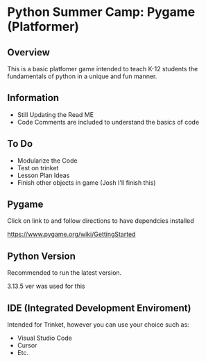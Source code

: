 # Python Summer Camp: Pygame (Platformer)

## Overview

This is a basic platfomer game intended to teach K-12 students the fundamentals of python in a unique and fun manner. 

## Information 
- Still Updating the Read ME
- Code Comments are included to understand the basics of code

## To Do
- Modularize the Code
- Test on trinket
- Lesson Plan Ideas
- Finish other objects in game (Josh I'll finish this)

## Pygame
Click on link to and follow directions to have dependcies installed

https://www.pygame.org/wiki/GettingStarted 

## Python Version 
Recommended to run the latest version. 

3.13.5 ver was used for this 

## IDE (Integrated Development Enviroment) 

Intended for Trinket, however you can use your choice such as:
- Visual Studio Code
- Cursor
- Etc.

